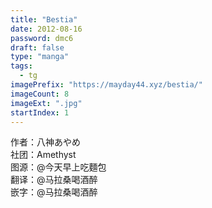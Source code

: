 ```yaml
---
title: "Bestia"
date: 2012-08-16
password: dmc6
draft: false
type: "manga"
tags:
  - tg
imagePrefix: "https://mayday44.xyz/bestia/"  
imageCount: 8
imageExt: ".jpg" 
startIndex: 1
---
```

作者：八神あやめ  
社团：Amethyst  
图源：@今天早上吃麵包  
翻译：@马拉桑喝酒醉  
嵌字：@马拉桑喝酒醉
